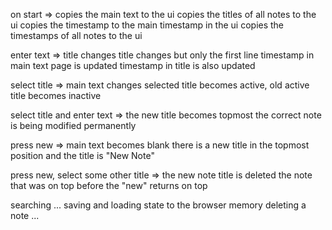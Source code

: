 
on start => copies the main text to the ui
            copies the titles of all notes to the ui
            copies the timestamp to the main timestamp in the ui
            copies the timestamps of all notes to the ui

enter text => title changes
              title changes but only the first line
              timestamp in main text page is updated
              timestamp in title is also updated

select title => main text changes
                selected title becomes active, 
                old active title becomes inactive

select title and enter text => the new title becomes topmost
                               the correct note is being modified permanently

press new => main text becomes blank
             there is a new title in the topmost position
             and the title is "New Note"

press new, select some other title => the new note title is deleted
                                      the note that was on top before the "new" returns on top


searching ...
saving and loading state to the browser memory
deleting a note ...
